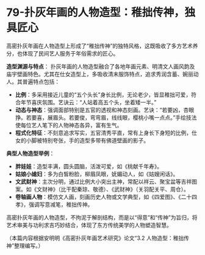 # 79-扑灰年画的人物造型：稚拙传神，独具匠心

高密扑灰年画在人物造型上形成了“稚拙传神”的独特风格，这既吸收了多方艺术养分，也体现了民间艺人服务于年俗需求的匠心。

**造型渊源与特点**：
扑灰年画的人物造型融合了各地年画元素、明清文人画风韵及庙宇壁画特色。尤其在仕女造型上，多吸收清末服饰特点，追求秀润含蓄、婉丽动人。其普遍特点包括：
*   **比例**：多采用接近儿童的“五个头长”身长比例，无论老少，皆显稚拙可爱，符合年节喜庆氛围。艺诀云：“人站着高五个头，坐着矮一半。”
*   **动态与神态**：强调面部特别是五官的透视和神态刻画。艺诀：“若要凶，杏眼挣。若要喜，展眉头。若要俊，弯弯眉，线线眼，樱桃小嘴一点点。”手绘技法使每位艺人笔下的人物神态各异，富有生气。
*   **程式化特征**：不刻意追求写实，五官清秀平直，常有上身长下身短的比例，仕女的小脚被特别夸张，手的造型多带有佛道壁画的影子。

**典型人物造型举例**：
*   **胖娃娃**：造型丰满，圆头圆脑，活泼可爱，如《桃献千年寿》。
*   **姑娘小媳妇**：多为白皙粉脸，柳眉凤眼，妩媚动人，如《姑嫂闲话》。
*   **文武财神**：主次分明，通过比例大小突出主神，常配以祥云、聚宝盆等吉祥图案。如《文财神》（比干配秦琼、敬德）、《武财神》（关羽配关平、周仓）。
*   **卷轴画人物**：模仿文人画，刻画历史人物或文学典型，如《四爱图》、《二十四孝》，强调写意减笔，稚拙传神。

高密扑灰年画的人物造型，不拘泥于解剖结构，而是以“得意”和“传神”为旨归，将艺术审美与功利求吉巧妙结合，体现了东方传统美学的人物塑造智慧。

（本篇内容根据安明明《高密扑灰年画艺术研究》论文“3.2 人物造型：稚拙传神”整理编写。）

